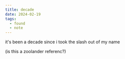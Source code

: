 ```yaml
---
title: decade
date: 2024-02-19
tags:
  - found
  - note
---
```


it's been a decade since i took the slash out of my name

(is this a zoolander referenc?)
